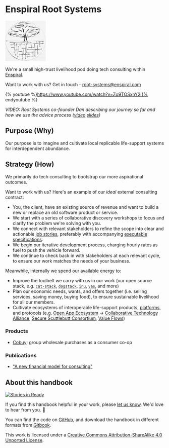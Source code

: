# Enspiral Root Systems

<img src="./logo.jpg" alt="Root Systems logo" height="128px" />

We're a small high-trust livelihood pod doing tech consulting within [Enspiral](http://enspiral.com).

Want to work with us? Get in touch - <a href="mailto:root-systems@enspiral.com">root-systems@enspiral.com</a>

{% youtube %}https://www.youtube.com/watch?v=Zo9TOSxnY2I{% endyoutube %}

_VIDEO: Root Systems co-founder Dan describing our journey so far and how we use the advice process ([video](https://www.youtube.com/watch?v=Zo9TOSxnY2I) [slides](https://docs.google.com/presentation/d/1BaKj_W_ZyZqbFZqU8v31DFGkQYfaomD7-5H8D-ECh-0/edit#slide=id.g1822dad70a_0_224))_

## Purpose (Why)

Our purpose is to imagine and cultivate local replicable life-support systems for interdependent abundance.

## Strategy (How)

We primarily do tech consulting to bootstrap our more aspirational outcomes.

Want to work with us? Here's an example of our _ideal_ external consulting contract:

- You, the client, have an existing source of revenue and want to build a new or replace an old software product or service.
- We start with a series of collaborative discovery workshops to focus and clarify the problem we're solving with you.
- We connect with relevant stakeholders to refine the scope into clear and actionable [job stories](https://jtbd.info/replacing-the-user-story-with-the-job-story-af7cdee10c27#.layvu3kpi), preferably with accompanying [executable specifications](http://www.agilemodeling.com/essays/executableSpecifications.htm).
- We begin our iterative development process, charging hourly rates as fuel to push the vehicle forward.
- We continue to check back in with stakeholders at each relevant cycle, to ensure our work matches the needs of your business.

Meanwhile, internally we spend our available energy to:

- Improve the toolbelt we carry with us in our work (our open source stack, e.g. [`cat-stack`](https://github.com/enspiral-root-systems/cat-stack), [`dogstack`](https://github.com/iainkirkpatrick/dogstack), [`inu`](https://github.com/ahdinosaur/inu), [`vas`](https://github.com/ahdinosaur/vas), and more)
- Plan our economic needs, wants, and offers together (i.e. selling services, saving money, buying food), to ensure sustainable livelihood for all our members.
- Cultivate ecosystems of interoperable life-support products, [platforms](http://platformcoop.net/), and protocols (e.g. [Open App Ecosystem](https://github.com/open-app/core) -> [Collaborative Technology Alliance](https://medium.com/enspiral-tales/doing-more-together-together-seeding-a-collaborative-technology-alliance-82243ea30d41), [Secure Scuttlebutt Consortium](https://www.scuttlebutt.nz), [Value Flows](https://valueflo.ws))

### Products

- [Cobuy](https://cobuy.nz): group wholesale purchases as a consumer co-op

### Publications

- ["A new financial model for consulting"](https://medium.com/enspiral-tales/a-new-financial-model-for-consulting-c7781661a1ec#.9cybojkj7)

## About this handbook

[![Stories in Ready](https://badge.waffle.io/enspiral-root-systems/handbook.svg?label=ready&title=Ready)](https://waffle.io/enspiral-root-systems/meta)

If you find this handbook helpful in your work, please [let us know](https://github.com/enspiral-root-systems/meta/issues/new). We'd love to hear from you. 🐌

You can find the code on [GitHub](https://github.com/enspiral-root-systems/meta), and download the handbook in different formats from [Gitbook](https://www.gitbook.com/book/enspiral-root-systems/meta/details).

This work is licensed under a [Creative Commons Attribution-ShareAlike 4.0 Unported License](http://creativecommons.org/licenses/by-sa/4.0/).
